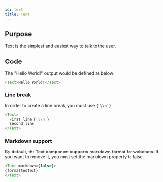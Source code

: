 ```yaml
---
id: text
title: Text
---
```


## Purpose

Text is the simplest and easiest way to talk to the user.

## Code

The "Hello World!" output would be defined as below:

```javascript
<Text>Hello World!</Text>
```

### Line break

In order to create a line break, you must use `{'\\n'}`.

```javascript
<Text>
  First line {'\\n'}
  Second line
</Text>
```

### Markdown support

By default, the Text component supports markdown format for webchats.  If you want to remove it, you must set the markdown property to false.

```javascript
<Text markdown={false}> 
{formattedText} 
</Text>
```